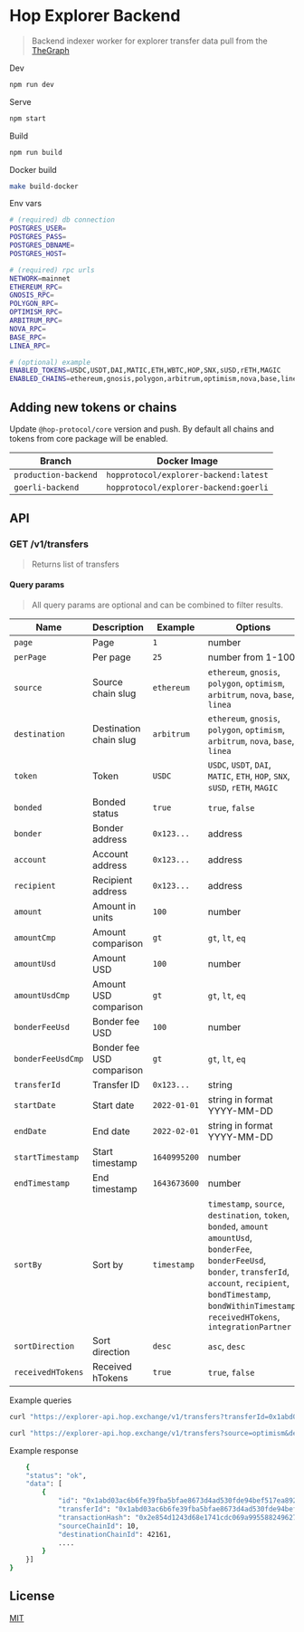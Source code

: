 # Hop Explorer Backend

> Backend indexer worker for explorer transfer data pull from the [TheGraph](https://thegraph.com/)

Dev

```sh
npm run dev
```

Serve

```sh
npm start
```

Build

```sh
npm run build
```

Docker build

```sh
make build-docker
```

Env vars

```sh
# (required) db connection
POSTGRES_USER=
POSTGRES_PASS=
POSTGRES_DBNAME=
POSTGRES_HOST=

# (required) rpc urls
NETWORK=mainnet
ETHEREUM_RPC=
GNOSIS_RPC=
POLYGON_RPC=
OPTIMISM_RPC=
ARBITRUM_RPC=
NOVA_RPC=
BASE_RPC=
LINEA_RPC=

# (optional) example
ENABLED_TOKENS=USDC,USDT,DAI,MATIC,ETH,WBTC,HOP,SNX,sUSD,rETH,MAGIC
ENABLED_CHAINS=ethereum,gnosis,polygon,arbitrum,optimism,nova,base,linea
```

## Adding new tokens or chains

Update `@hop-protocol/core` version and push. By default all chains and tokens from core package will be enabled.

| Branch               | Docker Image
| ------------         | -------------------------------------
| `production-backend` | `hopprotocol/explorer-backend:latest`
| `goerli-backend`     | `hopprotocol/explorer-backend:goerli`

## API

### GET /v1/transfers

> Returns list of transfers

#### Query params

> All query params are optional and can be combined to filter results.

| Name | Description | Example | Options |
| ---- | ----------- | ------- | ------- |
| `page` | Page | `1` | number |
| `perPage` | Per page | `25` | number from 1-100 |
| `source` | Source chain slug | `ethereum` | `ethereum`, `gnosis`, `polygon`, `optimism`, `arbitrum`, `nova`, `base`, `linea` |
| `destination` | Destination chain slug | `arbitrum` | `ethereum`, `gnosis`, `polygon`, `optimism`, `arbitrum`, `nova`, `base`, `linea` |
| `token` | Token | `USDC` | `USDC`, `USDT`, `DAI`, `MATIC`, `ETH`, `HOP`, `SNX`, `sUSD`, `rETH`, `MAGIC` |
| `bonded` | Bonded status | `true` | `true`, `false` |
| `bonder` | Bonder address | `0x123...` | address |
| `account` | Account address | `0x123...` | address |
| `recipient` | Recipient address | `0x123...` | address |
| `amount` | Amount in units | `100` | number |
| `amountCmp` | Amount comparison | `gt` | `gt`, `lt`, `eq` |
| `amountUsd` | Amount USD | `100` | number |
| `amountUsdCmp` | Amount USD comparison | `gt` | `gt`, `lt`, `eq` |
| `bonderFeeUsd` | Bonder fee USD | `100` | number
| `bonderFeeUsdCmp` | Bonder fee USD comparison | `gt` | `gt`, `lt`, `eq` |
| `transferId` | Transfer ID | `0x123...` | string |
| `startDate` | Start date | `2022-01-01` | string in format YYYY-MM-DD |
| `endDate` | End date | `2022-02-01` | string in format YYYY-MM-DD |
| `startTimestamp` | Start timestamp | `1640995200` | number |
| `endTimestamp` | End timestamp | `1643673600` | number |
| `sortBy` | Sort by | `timestamp` | `timestamp`, `source`, `destination`, `token`, `bonded`, `amount` `amountUsd`, `bonderFee`, `bonderFeeUsd`, `bonder`, `transferId`, `account`, `recipient`, `bondTimestamp`, `bondWithinTimestamp`, `receivedHTokens`, `integrationPartner` |
| `sortDirection` | Sort direction | `desc` | `asc`, `desc` |
| `receivedHTokens` | Received hTokens | `true` | `true`, `false` |

Example queries

```sh
curl "https://explorer-api.hop.exchange/v1/transfers?transferId=0x1abd03ac6b6fe39fba5bfae8673d4ad530fde94bef517ea892abffeb09a35e31"
```

```sh
curl "https://explorer-api.hop.exchange/v1/transfers?source=optimism&destination=arbitrum&token=ETH&amount=20&amountCmp=gt&startDate=2022-01-30&endDate=2022-01-31"
```

Example response

```sh
    {
    "status": "ok",
    "data": [
        {
            "id": "0x1abd03ac6b6fe39fba5bfae8673d4ad530fde94bef517ea892abffeb09a35e31",
            "transferId": "0x1abd03ac6b6fe39fba5bfae8673d4ad530fde94bef517ea892abffeb09a35e31",
            "transactionHash": "0x2e854d1243d68e1741cdc069a995588249627f64c4e6df6c6ab6e79616894054",
            "sourceChainId": 10,
            "destinationChainId": 42161,
            ....
        }
    }]
}
```

## License

[MIT](LICENSE)
